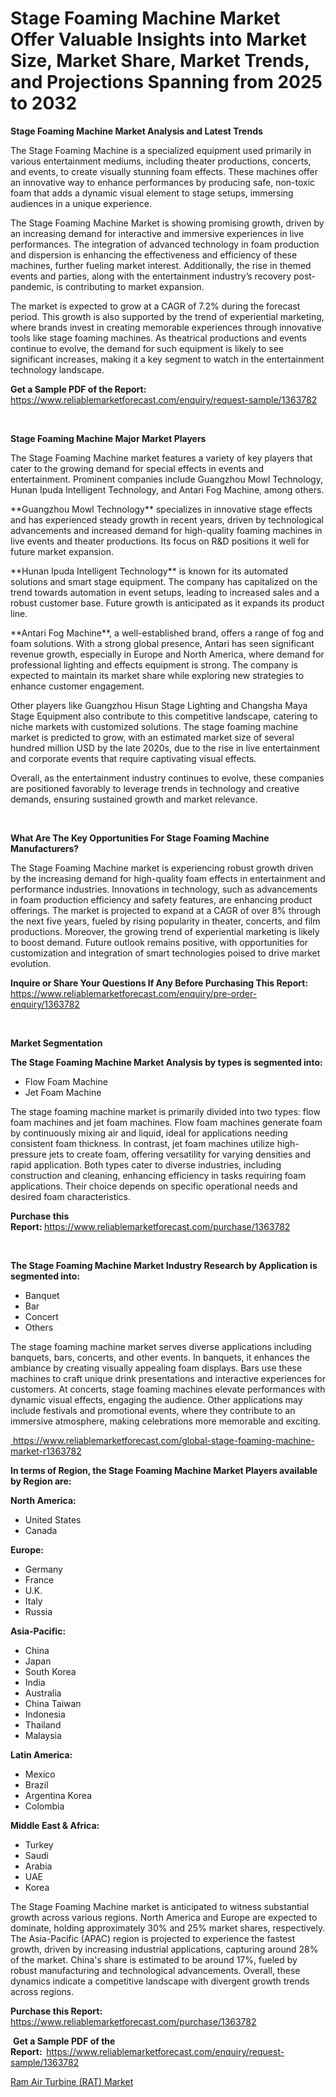 <p><h1>Stage Foaming Machine Market Offer Valuable Insights into Market Size, Market Share, Market Trends, and Projections Spanning from 2025 to 2032</h1></p><p><strong>Stage Foaming Machine Market Analysis and Latest Trends</strong></p>
<p><p>The Stage Foaming Machine is a specialized equipment used primarily in various entertainment mediums, including theater productions, concerts, and events, to create visually stunning foam effects. These machines offer an innovative way to enhance performances by producing safe, non-toxic foam that adds a dynamic visual element to stage setups, immersing audiences in a unique experience. </p><p>The Stage Foaming Machine Market is showing promising growth, driven by an increasing demand for interactive and immersive experiences in live performances. The integration of advanced technology in foam production and dispersion is enhancing the effectiveness and efficiency of these machines, further fueling market interest. Additionally, the rise in themed events and parties, along with the entertainment industry’s recovery post-pandemic, is contributing to market expansion.</p><p>The market is expected to grow at a CAGR of 7.2% during the forecast period. This growth is also supported by the trend of experiential marketing, where brands invest in creating memorable experiences through innovative tools like stage foaming machines. As theatrical productions and events continue to evolve, the demand for such equipment is likely to see significant increases, making it a key segment to watch in the entertainment technology landscape.</p></p>
<p><strong>Get a Sample PDF of the Report:&nbsp;</strong> <a href="https://www.reliablemarketforecast.com/enquiry/request-sample/1363782?utm_campaign=3310&utm_medium=2&utm_source=Github&utm_content=ia&utm_term=12042025&utm_id=stage-foaming-machine">https://www.reliablemarketforecast.com/enquiry/request-sample/1363782</a></p>
<p>&nbsp;</p>
<p><strong>Stage Foaming Machine Major Market Players</strong></p>
<p><p>The Stage Foaming Machine market features a variety of key players that cater to the growing demand for special effects in events and entertainment. Prominent companies include Guangzhou Mowl Technology, Hunan Ipuda Intelligent Technology, and Antari Fog Machine, among others.</p><p>**Guangzhou Mowl Technology** specializes in innovative stage effects and has experienced steady growth in recent years, driven by technological advancements and increased demand for high-quality foaming machines in live events and theater productions. Its focus on R&D positions it well for future market expansion.</p><p>**Hunan Ipuda Intelligent Technology** is known for its automated solutions and smart stage equipment. The company has capitalized on the trend towards automation in event setups, leading to increased sales and a robust customer base. Future growth is anticipated as it expands its product line.</p><p>**Antari Fog Machine**, a well-established brand, offers a range of fog and foam solutions. With a strong global presence, Antari has seen significant revenue growth, especially in Europe and North America, where demand for professional lighting and effects equipment is strong. The company is expected to maintain its market share while exploring new strategies to enhance customer engagement.</p><p>Other players like Guangzhou Hisun Stage Lighting and Changsha Maya Stage Equipment also contribute to this competitive landscape, catering to niche markets with customized solutions. The stage foaming machine market is predicted to grow, with an estimated market size of several hundred million USD by the late 2020s, due to the rise in live entertainment and corporate events that require captivating visual effects.</p><p>Overall, as the entertainment industry continues to evolve, these companies are positioned favorably to leverage trends in technology and creative demands, ensuring sustained growth and market relevance.</p></p>
<p>&nbsp;</p>
<p><strong>What Are The Key Opportunities For Stage Foaming Machine Manufacturers?</strong></p>
<p><p>The Stage Foaming Machine market is experiencing robust growth driven by the increasing demand for high-quality foam effects in entertainment and performance industries. Innovations in technology, such as advancements in foam production efficiency and safety features, are enhancing product offerings. The market is projected to expand at a CAGR of over 8% through the next five years, fueled by rising popularity in theater, concerts, and film productions. Moreover, the growing trend of experiential marketing is likely to boost demand. Future outlook remains positive, with opportunities for customization and integration of smart technologies poised to drive market evolution.</p></p>
<p><strong>Inquire or Share Your Questions If Any Before Purchasing This Report:</strong> <a href="https://www.reliablemarketforecast.com/enquiry/pre-order-enquiry/1363782?utm_campaign=3310&utm_medium=2&utm_source=Github&utm_content=ia&utm_term=12042025&utm_id=stage-foaming-machine">https://www.reliablemarketforecast.com/enquiry/pre-order-enquiry/1363782</a></p>
<p>&nbsp;</p>
<p><strong>Market Segmentation</strong></p>
<p><strong>The Stage Foaming Machine Market Analysis by types is segmented into:</strong></p>
<p><ul><li>Flow Foam Machine</li><li>Jet Foam Machine</li></ul></p>
<p><p>The stage foaming machine market is primarily divided into two types: flow foam machines and jet foam machines. Flow foam machines generate foam by continuously mixing air and liquid, ideal for applications needing consistent foam thickness. In contrast, jet foam machines utilize high-pressure jets to create foam, offering versatility for varying densities and rapid application. Both types cater to diverse industries, including construction and cleaning, enhancing efficiency in tasks requiring foam applications. Their choice depends on specific operational needs and desired foam characteristics.</p></p>
<p><strong>Purchase this Report:&nbsp;</strong><a href="https://www.reliablemarketforecast.com/purchase/1363782?utm_campaign=3310&utm_medium=2&utm_source=Github&utm_content=ia&utm_term=12042025&utm_id=stage-foaming-machine">https://www.reliablemarketforecast.com/purchase/1363782</a></p>
<p>&nbsp;</p>
<p><strong>The Stage Foaming Machine Market Industry Research by Application is segmented into:</strong></p>
<p><ul><li>Banquet</li><li>Bar</li><li>Concert</li><li>Others</li></ul></p>
<p><p>The stage foaming machine market serves diverse applications including banquets, bars, concerts, and other events. In banquets, it enhances the ambiance by creating visually appealing foam displays. Bars use these machines to craft unique drink presentations and interactive experiences for customers. At concerts, stage foaming machines elevate performances with dynamic visual effects, engaging the audience. Other applications may include festivals and promotional events, where they contribute to an immersive atmosphere, making celebrations more memorable and exciting.</p></p>
<p><a href="https://www.reliablemarketforecast.com/global-stage-foaming-machine-market-r1363782?utm_campaign=3310&utm_medium=2&utm_source=Github&utm_content=ia&utm_term=12042025&utm_id=stage-foaming-machine">&nbsp;https://www.reliablemarketforecast.com/global-stage-foaming-machine-market-r1363782</a></p>
<p><strong>In terms of Region, the Stage Foaming Machine Market Players available by Region are:</strong></p>
<p>
    <p> <strong> North America: </strong>
        <ul>
            <li>United States</li>
            <li>Canada</li>
        </ul>
        </p> 
    <p> <strong> Europe: </strong>
        <ul>
            <li>Germany</li>
            <li>France</li>
            <li>U.K.</li>
            <li>Italy</li>
            <li>Russia</li>
        </ul>
        </p> 
    <p> <strong> Asia-Pacific: </strong>
        <ul>
            <li>China</li>
            <li>Japan</li>
            <li>South Korea</li>
            <li>India</li>
            <li>Australia</li>
            <li>China Taiwan</li>
            <li>Indonesia</li>
            <li>Thailand</li>
            <li>Malaysia</li>
        </ul>
        </p> 
    <p> <strong> Latin America: </strong>
        <ul>
            <li>Mexico</li>
            <li>Brazil</li>
            <li>Argentina Korea</li>
            <li>Colombia</li>
        </ul>
        </p> 
    <p> <strong> Middle East & Africa: </strong>
        <ul>
            <li>Turkey</li>
            <li>Saudi</li>
            <li>Arabia</li>
            <li>UAE</li>
            <li>Korea</li>
        </ul>
    </p>
    </p>
<p><p>The Stage Foaming Machine market is anticipated to witness substantial growth across various regions. North America and Europe are expected to dominate, holding approximately 30% and 25% market shares, respectively. The Asia-Pacific (APAC) region is projected to experience the fastest growth, driven by increasing industrial applications, capturing around 28% of the market. China's share is estimated to be around 17%, fueled by robust manufacturing and technological advancements. Overall, these dynamics indicate a competitive landscape with divergent growth trends across regions.</p></p>
<p><strong>Purchase this Report: </strong><a href="https://www.reliablemarketforecast.com/purchase/1363782?utm_campaign=3310&utm_medium=2&utm_source=Github&utm_content=ia&utm_term=12042025&utm_id=stage-foaming-machine">https://www.reliablemarketforecast.com/purchase/1363782</a></p>
<p>&nbsp;<strong>Get a Sample PDF of the Report:&nbsp;&nbsp;</strong><a href="https://www.reliablemarketforecast.com/enquiry/request-sample/1363782?utm_campaign=3310&utm_medium=2&utm_source=Github&utm_content=ia&utm_term=12042025&utm_id=stage-foaming-machine">https://www.reliablemarketforecast.com/enquiry/request-sample/1363782</a></p>
<p><strong></strong></p>
<p><p><a href="https://github.com/fraryatena85/Market-Research-Report-List-1/blob/main/ram-air-turbine-rat-market.md?utm_campaign=3310&utm_medium=2&utm_source=Github&utm_content=ia&utm_term=12042025&utm_id=stage-foaming-machine">Ram Air Turbine (RAT) Market</a></p></p>